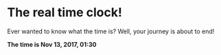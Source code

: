 # The real time clock!

Ever wanted to know what the time is? Well, your journey is about to end!

**The time is Nov 13, 2017, 01:30**